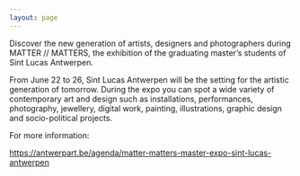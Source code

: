```yaml
---
layout: page
---
```


Discover the new generation of artists, designers and photographers during MATTER // MATTERS, the exhibition of the graduating master’s students of Sint Lucas Antwerpen.

From June 22 to 26, Sint Lucas Antwerpen will be the setting for the artistic generation of tomorrow. During the expo you can spot a wide variety of contemporary art and design such as installations, performances, photography, jewellery, digital work, painting, illustrations, graphic design and socio-political projects.

For more information:

<https://antwerpart.be/agenda/matter-matters-master-expo-sint-lucas-antwerpen>

